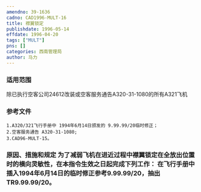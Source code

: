 ```yaml
---
amendno: 39-1636  
cadno: CAD1996-MULT-16  
title: 襟翼锁定  
publishdate: 1996-05-14  
effdate: 1996-04-20  
tags: ["MULT"]  
pns: []  
categories: 西南管理局  
author: 马力  
---
```

  
### 适用范围  
除已执行空客公司24612改装或空客服务通告A320-31-1080的所有A321飞机  
  
<!--more-->  
### 参考文件  
    1.A320/321飞行手册中 1994年6月14日颁发的 9.99.99/20临时修正；  
    2.空客服务通告 A320-31-1080;  
    3.CAD96-MULT-15。  
  
### 原因、措施和规定 为了减弱飞机在进近过程中襟翼锁定在全放出位置时的横向灵敏性，在本指令生效之日起完成下列工作：     在飞行手册中插入1994年6月14日的临时修正参考9.99.99/20，抽出TR9.99.99/20。  
